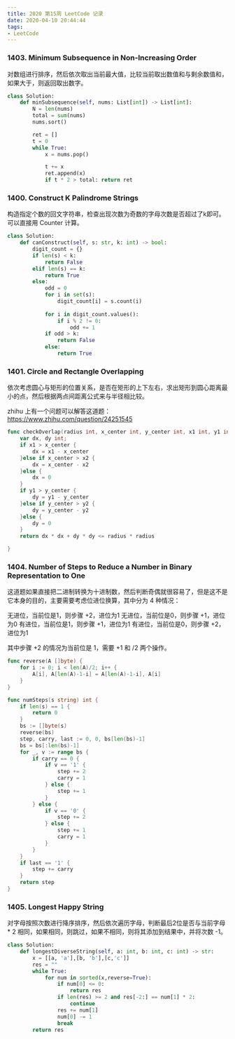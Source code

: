 ```yaml
---
title: 2020 第15周 LeetCode 记录
date: 2020-04-10 20:44:44
tags:
- LeetCode
---
```


### 1403. Minimum Subsequence in Non-Increasing Order

对数组进行排序，然后依次取出当前最大值，比较当前取出数值和与剩余数值和，如果大于，则返回取出数字。

```python
class Solution:
    def minSubsequence(self, nums: List[int]) -> List[int]:
        N = len(nums)
        total = sum(nums)
        nums.sort()

        ret = []
        t = 0
        while True:
            x = nums.pop()

            t += x
            ret.append(x)
            if t * 2 > total: return ret
```


### 1400. Construct K Palindrome Strings

构造指定个数的回文字符串，检查出现次数为奇数的字母次数是否超过了k即可。可以直接用 Counter 计算。


```python
class Solution:
    def canConstruct(self, s: str, k: int) -> bool:
        digit_count = {}
        if len(s) < k:
            return False
        elif len(s) == k:
            return True
        else:
            odd = 0
            for i in set(s):
                digit_count[i] = s.count(i)
            
            for i in digit_count.values():
                if i % 2 != 0:
                    odd += 1
            if odd > k:
                return False
            else:
                return True
```

### 1401. Circle and Rectangle Overlapping


依次考虑圆心与矩形的位置关系，是否在矩形的上下左右，求出矩形到圆心距离最小的点，然后根据两点间距离公式来与半径相比较。

zhihu 上有一个问题可以解答这道题：https://www.zhihu.com/question/24251545



```go
func checkOverlap(radius int, x_center int, y_center int, x1 int, y1 int, x2 int, y2 int) bool {
    var dx, dy int;
    if x1 > x_center {
        dx = x1 - x_center  
    }else if x_center > x2 {
        dx = x_center - x2 
    }else {
        dx = 0
    }
    if y1 > y_center {
        dy = y1 - y_center  
    }else if y_center > y2 {
        dy = y_center - y2 
    }else {
        dy = 0
    }
    return dx * dx + dy * dy <= radius * radius

}
```


### 1404. Number of Steps to Reduce a Number in Binary Representation to One


这道题如果直接把二进制转换为十进制数，然后判断奇偶就很容易了，但是这不是它本身的目的，主要需要考虑位进位换算，其中分为 4 种情况：

无进位，当前位是1，则步骤 +2，进位为1
无进位，当前位是0，则步骤 +1，进位为0
有进位，当前位是1，则步骤 +1，进位为1
有进位，当前位是0，则步骤 +2，进位为1

其中步骤 +2 的情况为当前位是 1，需要 +1 和 /2 两个操作。


```go
func reverse(A []byte) {
	for i := 0; i < len(A)/2; i++ {
		A[i], A[len(A)-1-i] = A[len(A)-1-i], A[i]
	}
}

func numSteps(s string) int {
	if len(s) == 1 {
		return 0
	}
	bs := []byte(s)
	reverse(bs)
	step, carry, last := 0, 0, bs[len(bs)-1]
	bs = bs[:len(bs)-1]
	for _, v := range bs {
		if carry == 0 {
			if v == '1' {
				step += 2
				carry = 1
			} else {
				step += 1
			}
		} else {
			if v == '0' {
				step += 2
			} else {
				step += 1
                carry = 1
			}
		}
	}
	if last == '1' {
		step += carry
	}
	return step
}
```


### 1405. Longest Happy String

对字母按照次数进行降序排序，然后依次遍历字母，判断最后2位是否与当前字母 * 2 相同，如果相同，则跳过，如果不相同，则将其添加到结果中，并将次数 -1。


```python
class Solution:
    def longestDiverseString(self, a: int, b: int, c: int) -> str:
        x = [[a, 'a'],[b, 'b'],[c,'c']]
        res = ""
        while True:
            for num in sorted(x,reverse=True):
                if num[0] <= 0:
                    return res
                if len(res) >= 2 and res[-2:] == num[1] * 2:
                    continue
                res += num[1]
                num[0] -= 1
                break
        return res
```